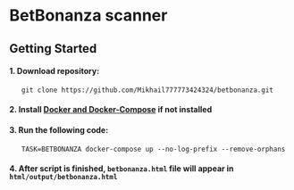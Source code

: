 # BetBonanza scanner

## Getting Started

#### 1. Download repository:
```
   git clone https://github.com/Mikhail777773424324/betbonanza.git
```

#### 2. Install [Docker and Docker-Compose](https://docs.docker.com/compose/install/) if not installed 

#### 3. Run the following code:

```
   TASK=BETBONANZA docker-compose up --no-log-prefix --remove-orphans
```

#### 4. After script is finished, `betbonanza.html` file will appear in `html/output/betbonanza.html`

